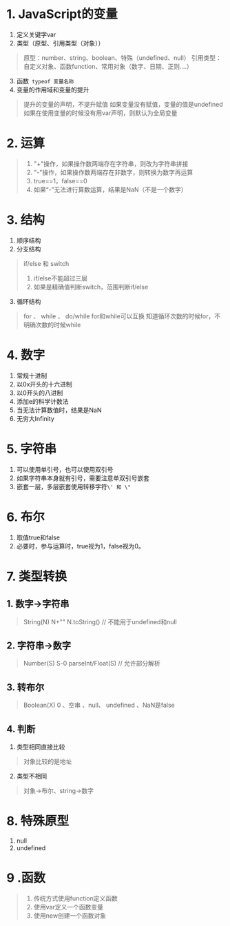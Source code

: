 # 1. JavaScript的变量
1. 定义关键字var
2. 类型（原型、引用类型（对象））
> 原型：number、string、boolean、特殊（undefined、null）
> 引用类型：自定义对象、函数function、常用对象（数字、日期、正则....）
3. 函数``` typeof 变量名称```
4. 变量的作用域和变量的提升
> 提升的变量的声明，不提升赋值
> 如果变量没有赋值，变量的值是undefined
> 如果在使用变量的时候没有用var声明，则默认为全局变量
# 2. 运算
> 1. "+"操作，如果操作数两端存在字符串，则改为字符串拼接
> 2. "-"操作，如果操作数两端存在非数字，则转换为数字再运算
> 3. true==1，false==0
> 4. 如果“-”无法进行算数运算，结果是NaN（不是一个数字）
# 3. 结构
1. 顺序结构
2. 分支结构
> if/else 和 switch
> 1. if/else不能超过三层
> 2. 如果是精确值判断switch，范围判断if/else
3. 循环结构
> for 、 while 、 do/while
> for和while可以互换
> 知道循环次数的时候for，不明确次数的时候while
# 4. 数字
1. 常规十进制
2. 以0x开头的十六进制
3. 以0开头的八进制
4. 添加e的科学计数法
5. 当无法计算数值时，结果是NaN
6. 无穷大Infinity
# 5. 字符串
1. 可以使用单引号，也可以使用双引号
2. 如果字符串本身就有引号，需要注意单双引号嵌套
3. 嵌套一层，多层嵌套使用转移字符```\' 和 \"```
# 6. 布尔
1. 取值true和false
2. 必要时，参与运算时，true视为1，false视为0。
# 7. 类型转换
## 1. 数字→字符串
> String(N)
> N+""
> N.toString() // 不能用于undefined和null
## 2. 字符串→数字
> Number(S)
> S-0
> parseInt/Float(S) // 允许部分解析
## 3. 转布尔
> Boolean(X)
> 0 、空串 、null、 undefined 、NaN是false
## 4. 判断
1. 类型相同直接比较
> 对象比较的是地址
2. 类型不相同
> 对象→布尔、string→数字
# 8. 特殊原型
1. null
2. undefined
# 9 .函数
> 1. 传统方式使用function定义函数
> 2. 使用var定义一个函数变量
> 3. 使用new创建一个函数对象
